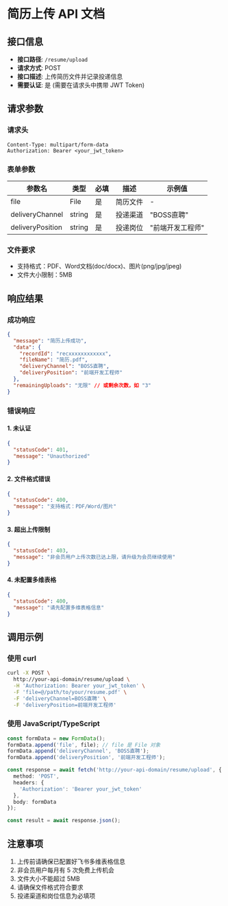 # 简历上传 API 文档

## 接口信息

- **接口路径**: `/resume/upload`
- **请求方式**: POST
- **接口描述**: 上传简历文件并记录投递信息
- **需要认证**: 是 (需要在请求头中携带 JWT Token)

## 请求参数

### 请求头
```
Content-Type: multipart/form-data
Authorization: Bearer <your_jwt_token>
```

### 表单参数

| 参数名 | 类型 | 必填 | 描述 | 示例值 |
|--------|------|------|------|---------|
| file | File | 是 | 简历文件 | - |
| deliveryChannel | string | 是 | 投递渠道 | "BOSS直聘" |
| deliveryPosition | string | 是 | 投递岗位 | "前端开发工程师" |

### 文件要求
- 支持格式：PDF、Word文档(doc/docx)、图片(png/jpg/jpeg)
- 文件大小限制：5MB

## 响应结果

### 成功响应
```json
{
  "message": "简历上传成功",
  "data": {
    "recordId": "recxxxxxxxxxxxx",
    "fileName": "简历.pdf",
    "deliveryChannel": "BOSS直聘",
    "deliveryPosition": "前端开发工程师"
  },
  "remainingUploads": "无限" // 或剩余次数，如 "3"
}
```

### 错误响应

#### 1. 未认证
```json
{
  "statusCode": 401,
  "message": "Unauthorized"
}
```

#### 2. 文件格式错误
```json
{
  "statusCode": 400,
  "message": "支持格式：PDF/Word/图片"
}
```

#### 3. 超出上传限制
```json
{
  "statusCode": 403,
  "message": "非会员用户上传次数已达上限，请升级为会员继续使用"
}
```

#### 4. 未配置多维表格
```json
{
  "statusCode": 400,
  "message": "请先配置多维表格信息"
}
```

## 调用示例

### 使用 curl
```bash
curl -X POST \
  http://your-api-domain/resume/upload \
  -H 'Authorization: Bearer your_jwt_token' \
  -F 'file=@/path/to/your/resume.pdf' \
  -F 'deliveryChannel=BOSS直聘' \
  -F 'deliveryPosition=前端开发工程师'
```

### 使用 JavaScript/TypeScript
```typescript
const formData = new FormData();
formData.append('file', file); // file 是 File 对象
formData.append('deliveryChannel', 'BOSS直聘');
formData.append('deliveryPosition', '前端开发工程师');

const response = await fetch('http://your-api-domain/resume/upload', {
  method: 'POST',
  headers: {
    'Authorization': 'Bearer your_jwt_token'
  },
  body: formData
});

const result = await response.json();
```

## 注意事项

1. 上传前请确保已配置好飞书多维表格信息
2. 非会员用户每月有 5 次免费上传机会
3. 文件大小不能超过 5MB
4. 请确保文件格式符合要求
5. 投递渠道和岗位信息为必填项 